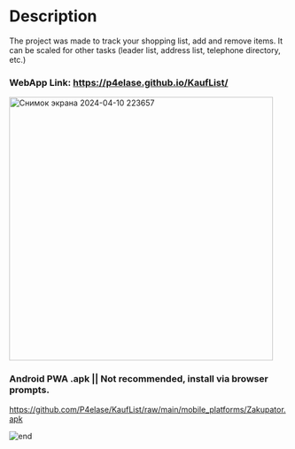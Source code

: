 # Description

The project was made to track your shopping list, add and remove items. It can be scaled for other tasks (leader list, address list, telephone directory, etc.)

### WebApp Link: https://p4elase.github.io/KaufList/

<img width="476" alt="Снимок экрана 2024-04-10 223657" src="https://github.com/P4elase/KaufList/assets/164899551/df4be63e-708f-4899-b331-8c8ed3e66901">

### Android PWA .apk  || Not recommended, install via browser prompts.
https://github.com/P4elase/KaufList/raw/main/mobile_platforms/Zakupator.apk

![end](https://github.com/P4elase/KaufList/assets/164899551/deec061c-6d71-4378-ae96-a0267b656398)
